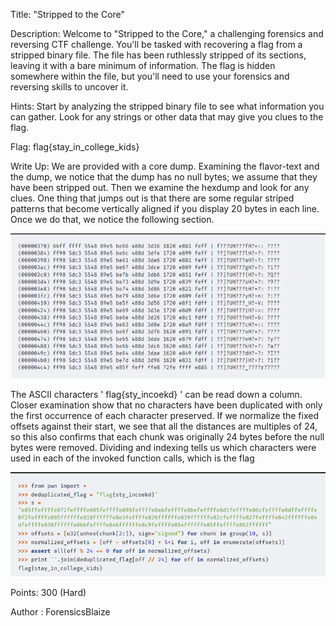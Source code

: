 Title: "Stripped to the Core"

Description: Welcome to "Stripped to the Core," a challenging forensics and reversing CTF challenge. You'll be tasked with recovering a flag from a stripped binary file. The file has been ruthlessly stripped of its sections, leaving it with a bare minimum of information. The flag is hidden somewhere within the file, but you'll need to use your forensics and reversing skills to uncover it.

Hints:
Start by analyzing the stripped binary file to see what information you can gather.
Look for any strings or other data that may give you clues to the flag.

Flag: flag{stay_in_college_kids}

Write Up:
We are provided with a core dump. Examining the flavor-text and the dump, we notice that the dump has no null bytes; we assume that they have been stripped out.
Then we examine the hexdump and look for any clues. One thing that jumps out is that there are some regular striped patterns that become vertically aligned if you display 20 bytes in each line. Once we do that, we notice the following section.

![localImage](./image.png)

The ASCII characters ' flag{sty_incoekd} '  can be read down a column. Closer examination show that no characters have been duplicated with only the first occurrence of each character preserved.
If we normalize the fixed offsets against their start, we see that all the distances are multiples of 24, so this also confirms that each chunk was originally 24 bytes before the null bytes were removed.
Dividing and indexing tells us which characters were used in each of the invoked function calls, which is the flag

![localImage](./image1.png)


Points: 300 (Hard)

Author : ForensicsBlaize